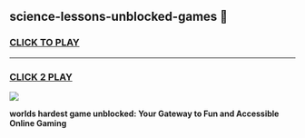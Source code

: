 
## science-lessons-unblocked-games 👋
<h3>
<a href="https://premium.freeplayer.one?title=science-lessons-unblocked-games&ref=14F">CLICK TO PLAY</a></h3>
<hr>

<h3>
<a href="https://premium.freeplayer.one?title=science-lessons-unblocked-games&ref=14F">CLICK 2 PLAY</a>
  
</h3>

<a href="https://premium.freeplayer.one?title=science-lessons-unblocked-games&ref=12F/"><img src="https://clearcache.store/games.png"></a>


**worlds hardest game unblocked: Your Gateway to Fun and Accessible Online Gaming**
